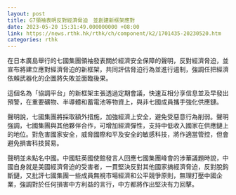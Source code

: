 ```yaml
---
layout: post
title: G7領袖表明反對經濟脅迫　並創建新框架應對
date: 2023-05-20 15:31:49.000000000 +08:00
link: https://news.rthk.hk/rthk/ch/component/k2/1701435-20230520.htm
categories: rthk
---
```


在日本廣島舉行的七國集團領袖發表關於經濟安全保障的聲明，反對經濟脅迫，並宣布將建立應對經濟脅迫的新框架，共同評估脅迫行為並進行遏制，強調任把經濟依賴武器化的企圖將失敗並面臨後果。

這個名為「協調平台」的新框架主張透過定期會議，快速互相分享信息並及早發出預警，在重要礦物、半導體和蓄電池等物資上，與非七國成員攜手強化供應鏈。

聲明說，七國集團將採取額外措施，加強經濟上安全，避免受惡意行為削弱。聲明強調，七國集團與其他夥伴合作，可增加經濟彈性，支持中低收入國家在供應鏈上的地位。對危害國家安全，威脅國際和平及安全的敏感科技，將作適當管控，但會避免損害科技貿易。

聲明並未點名中國。中國駐英國使館發言人回應七國集團峰會的涉華議題時說，中國自身就是美國經濟脅迫的受害者，一貫堅決反對其他國家搞經濟脅迫，反對脫鈎斷鏈，又批評七國集團一些成員無視市場經濟和公平競爭原則，無理打壓中國企業，強調對於任何損害中方利益的言行，中方都將作出堅決有力回擊。

